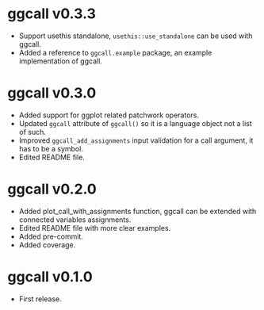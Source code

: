 # ggcall v0.3.3

* Support usethis standalone, `usethis::use_standalone` can be used with ggcall.
* Added a reference to `ggcall.example` package, an example implementation of ggcall.

# ggcall v0.3.0

* Added support for ggplot related patchwork operators.
* Updated `ggcall` attribute of `ggcall()` so it is a language object not a list of such.
* Improved `ggcall_add_assignments` input validation for a call argument, it has to be a symbol.
* Edited README file.

# ggcall v0.2.0

* Added plot_call_with_assignments function, ggcall can be extended with connected variables assignments.
* Edited README file with more clear examples.
* Added pre-commit.
* Added coverage.

# ggcall v0.1.0

* First release.
